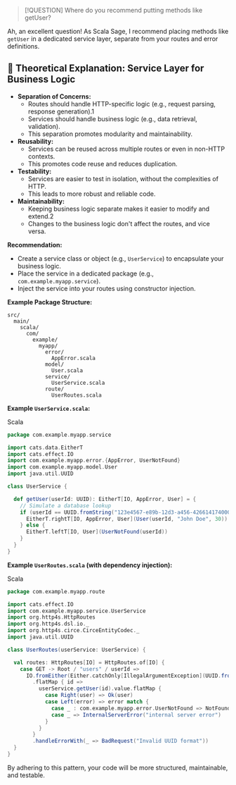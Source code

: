 
> [!QUESTION] Where do you recommend putting methods like getUser?


Ah, an excellent question! As Scala Sage, I recommend placing methods like `getUser` in a dedicated service layer, separate from your routes and error definitions.

## 📖 Theoretical Explanation: Service Layer for Business Logic

- **Separation of Concerns:**
    - Routes should handle HTTP-specific logic (e.g., request parsing, response generation).1
    - Services should handle business logic (e.g., data retrieval, validation).
    - This separation promotes modularity and maintainability.
- **Reusability:**
    - Services can be reused across multiple routes or even in non-HTTP contexts.
    - This promotes code reuse and reduces duplication.
- **Testability:**
    - Services are easier to test in isolation, without the complexities of HTTP.
    - This leads to more robust and reliable code.
- **Maintainability:**
    - Keeping business logic separate makes it easier to modify and extend.2
    - Changes to the business logic don't affect the routes, and vice versa.

**Recommendation:**

- Create a service class or object (e.g., `UserService`) to encapsulate your business logic.
- Place the service in a dedicated package (e.g., `com.example.myapp.service`).
- Inject the service into your routes using constructor injection.

**Example Package Structure:**

```
src/
  main/
    scala/
      com/
        example/
          myapp/
            error/
              AppError.scala
            model/
              User.scala
            service/
              UserService.scala
            route/
              UserRoutes.scala
```

**Example `UserService.scala`:**

Scala

```scala
package com.example.myapp.service

import cats.data.EitherT
import cats.effect.IO
import com.example.myapp.error.{AppError, UserNotFound}
import com.example.myapp.model.User
import java.util.UUID

class UserService {

  def getUser(userId: UUID): EitherT[IO, AppError, User] = {
    // Simulate a database lookup
    if (userId == UUID.fromString("123e4567-e89b-12d3-a456-426614174000")) {
      EitherT.rightT[IO, AppError, User](User(userId, "John Doe", 30))
    } else {
      EitherT.leftT[IO, User](UserNotFound(userId))
    }
  }
}
```

**Example `UserRoutes.scala` (with dependency injection):**

Scala

```scala
package com.example.myapp.route

import cats.effect.IO
import com.example.myapp.service.UserService
import org.http4s.HttpRoutes
import org.http4s.dsl.io._
import org.http4s.circe.CirceEntityCodec._
import java.util.UUID

class UserRoutes(userService: UserService) {

  val routes: HttpRoutes[IO] = HttpRoutes.of[IO] {
    case GET -> Root / "users" / userId =>
      IO.fromEither(Either.catchOnly[IllegalArgumentException](UUID.fromString(userId)))
        .flatMap { id =>
          userService.getUser(id).value.flatMap {
            case Right(user) => Ok(user)
            case Left(error) => error match {
              case _ : com.example.myapp.error.UserNotFound => NotFound("User not found")
              case _ => InternalServerError("internal server error")
            }
          }
        }
        .handleErrorWith(_ => BadRequest("Invalid UUID format"))
  }
}
```

By adhering to this pattern, your code will be more structured, maintainable, and testable.